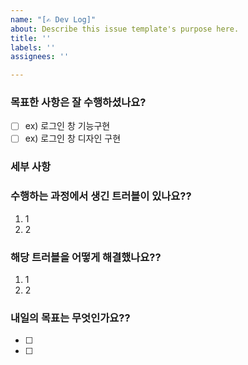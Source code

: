 ```yaml
---
name: "[✍️ Dev Log]"
about: Describe this issue template's purpose here.
title: ''
labels: ''
assignees: ''

---
```


### 목표한 사항은 잘 수행하셨나요?
 - [ ] ex) 로그인 창 기능구현
 - [ ] ex) 로그인 창 디자인 구현

### 세부 사항

### 수행하는 과정에서 생긴 트러블이 있나요??
1. 1
2. 2 

### 해당 트러블을 어떻게 해결했나요??
1. 1
2. 2 

### 내일의 목표는 무엇인가요??
 - [ ]
 - [ ]
